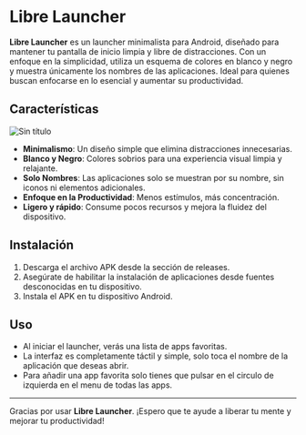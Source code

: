 # Libre Launcher

**Libre Launcher** es un launcher minimalista para Android, diseñado para mantener tu pantalla de inicio limpia y libre de distracciones. Con un enfoque en la simplicidad, utiliza un esquema de colores en blanco y negro y muestra únicamente los nombres de las aplicaciones. Ideal para quienes buscan enfocarse en lo esencial y aumentar su productividad.

## Características
![Sin título](https://github.com/user-attachments/assets/5f739e1e-7b27-48dc-bb69-1024a9354dc6)

- **Minimalismo**: Un diseño simple que elimina distracciones innecesarias.
- **Blanco y Negro**: Colores sobrios para una experiencia visual limpia y relajante.
- **Solo Nombres**: Las aplicaciones solo se muestran por su nombre, sin iconos ni elementos adicionales.
- **Enfoque en la Productividad**: Menos estímulos, más concentración.
- **Ligero y rápido**: Consume pocos recursos y mejora la fluidez del dispositivo.

## Instalación

1. Descarga el archivo APK desde la sección de releases.
2. Asegúrate de habilitar la instalación de aplicaciones desde fuentes desconocidas en tu dispositivo.
3. Instala el APK en tu dispositivo Android.

## Uso

- Al iniciar el launcher, verás una lista de apps favoritas.
- La interfaz es completamente táctil y simple, solo toca el nombre de la aplicación que deseas abrir.
- Para añadir una app favorita solo tienes que pulsar en el circulo de izquierda en el menu de todas las apps.

---

Gracias por usar **Libre Launcher**. ¡Espero que te ayude a liberar tu mente y mejorar tu productividad!
